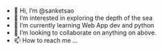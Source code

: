 - 👋 Hi, I’m @sanketsao
- 👀 I’m interested in exploring the depth of the sea
- 🌱 I’m currently learning Web App dev and python
- 💞️ I’m looking to collaborate on anything on above.
- 📫 How to reach me ...

<!---
sanketsao/sanketsao is a ✨ special ✨ repository because its `README.md` (this file) appears on your GitHub profile.
You can click the Preview link to take a look at your changes.
--->

